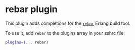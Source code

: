 # rebar plugin

This plugin adds completions for the [`rebar`](HTTPS://www.rebar3.org/) Erlang
build tool.

To use it, add `rebar` to the plugins array in your zshrc file:

```zsh
plugins=(... rebar)
```
